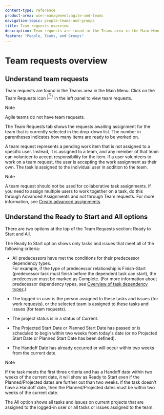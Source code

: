 ```yaml
---
content-type: reference
product-area: user-management;agile-and-teams
navigation-topic: people-teams-and-groups
title: Team requests overview
description: Team requests are found in the Teams area in the Main Menu.
feature: "People, Teams, and Groups"
---
```

# Team requests overview

## Understand team requests

Team requests are found in the Teams area in the Main Menu. Click on the Team Requests icon ![Request icon](assets/request-icon.png) in the left panel to view team requests.

>[!NOTE]
>
>Agile teams do not have team requests.

The Team Requests tab shows the requests awaiting assignment for the team that is currently selected in the drop-down list. The number in parentheses indicates how many items are ready to be worked on.

A team request represents a pending work item that is not assigned to a specific user. Instead, it is assigned to a team, and any member of that team can volunteer to accept responsibility for the item. If a user volunteers to work on a team request, the user is accepting the work assignment as their own. The task is assigned to the individual user in addition to the team.

>[!NOTE]
>
>A team request should not be used for collaborative task assignments. If you need to assign multiple users to work together on a task, do this through Advanced Assignments and not through Team requests. For more information, see [Create advanced assignments](../../manage-work/tasks/assign-tasks/create-advanced-assignments.md).

## Understand the Ready to Start and All options

There are two options at the top of the Team Requests section: Ready to Start and All.

The Ready to Start option shows only tasks and issues that meet all of the following criteria:

* All predecessors have met the conditions for their predecessor dependency types.  
  For example, if the type of predecessor relationship is Finish-Start (predecessor task must finish before the dependent task can start), the predecessor must be marked as Complete. (For more information about predecessor dependency types, see [Overview of task dependency types](../../manage-work/tasks/use-prdcssrs/task-dependency-types.md).)

* The logged-in user is the person assigned to these tasks and issues (for work requests), or the selected team is assigned to these tasks and issues (for team requests).
* The project status is in a status of Current.
* The Projected Start Date or Planned Start Date has passed or is scheduled to begin within two weeks from today's date (or no Projected Start Date or Planned Start Date has been defined).
* The Handoff Date has already occurred or will occur within two weeks from the current date.

>[!NOTE]
>
>If the task meets the first three criteria and has a Handoff date within two weeks of the current date, it will show as Ready to Start even if the Planned/Projected dates are further out than two weeks. If the task doesn't have a Handoff date, then the Planned/Projected dates must be within two weeks of the current date.

The All option shows all tasks and issues on current projects that are assigned to the logged-in user or all tasks or issues assigned to the team.
